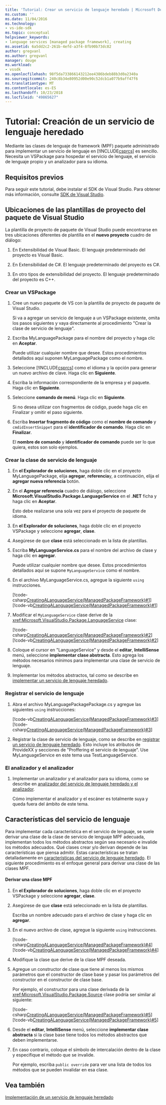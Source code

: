 ```yaml
---
title: 'Tutorial: Crear un servicio de lenguaje heredado | Microsoft Docs'
ms.custom: ''
ms.date: 11/04/2016
ms.technology:
- vs-ide-sdk
ms.topic: conceptual
helpviewer_keywords:
- language services [managed package framework], creating
ms.assetid: 6a5dd2c2-261b-4efd-a3f4-8fb90b73dc82
author: gregvanl
ms.author: gregvanl
manager: douge
ms.workload:
- vssdk
ms.openlocfilehash: 98f5da733866143212ee4386bdeb88b3d0a2340a
ms.sourcegitcommit: 240c8b34e80952d00e90c52dcb1a077b9aff47f6
ms.translationtype: MT
ms.contentlocale: es-ES
ms.lasthandoff: 10/23/2018
ms.locfileid: "49865627"
---
```

# <a name="walkthrough-creating-a-legacy-language-service"></a>Tutorial: Creación de un servicio de lenguaje heredado
Mediante las clases de lenguaje de framework (MPF) paquete administrado para implementar un servicio de lenguaje en [!INCLUDE[csprcs](../../data-tools/includes/csprcs_md.md)] es sencillo. Necesita un VSPackage para hospedar el servicio de lenguaje, el servicio de lenguaje propio y un analizador para su idioma.  
  
## <a name="prerequisites"></a>Requisitos previos  
 Para seguir este tutorial, debe instalar el SDK de Visual Studio. Para obtener más información, consulte [SDK de Visual Studio](../../extensibility/visual-studio-sdk.md).  
  
## <a name="locations-for-the-visual-studio-package-project-template"></a>Ubicaciones de las plantillas de proyecto del paquete de Visual Studio  
 La plantilla de proyecto de paquete de Visual Studio puede encontrarse en tres ubicaciones diferentes de plantilla en el **nuevo proyecto** cuadro de diálogo:  
  
1.  En Extensibilidad de Visual Basic. El lenguaje predeterminado del proyecto es Visual Basic.  
  
2.  En Extensibilidad de C#. El lenguaje predeterminado del proyecto es C#.  
  
3.  En otro tipos de extensibilidad del proyecto. El lenguaje predeterminado del proyecto es C++.  
  
### <a name="create-a-vspackage"></a>Crear un VSPackage  
  
1. Cree un nuevo paquete de VS con la plantilla de proyecto de paquete de Visual Studio.  
  
    Si va a agregar un servicio de lenguaje a un VSPackage existente, omita los pasos siguientes y vaya directamente al procedimiento "Crear la clase de servicio de lenguaje".  
  
2. Escriba MyLanguagePackage para el nombre del proyecto y haga clic en **Aceptar**.  
  
    Puede utilizar cualquier nombre que desee. Estos procedimientos detallados aquí suponen MyLanguagePackage como el nombre.  
  
3. Seleccione [!INCLUDE[csprcs](../../data-tools/includes/csprcs_md.md)] como el idioma y la opción para generar un nuevo archivo de clave. Haga clic en **Siguiente**.  
  
4. Escriba la información correspondiente de la empresa y el paquete. Haga clic en **Siguiente**.  
  
5. Seleccione **comando de menú**. Haga clic en **Siguiente**.  
  
    Si no desea utilizar con fragmentos de código, puede haga clic en Finalizar y omitir el paso siguiente.  
  
6. Escriba **Insertar fragmento de código** como el **nombre de comando** y `cmdidInsertSnippet` para el **identificador de comando**. Haga clic en **Finalizar**.  
  
    El **nombre de comando** y **identificador de comando** puede ser lo que quiera, estos son solo ejemplos.  
  
### <a name="create-the-language-service-class"></a>Crear la clase de servicio de lenguaje  
  
1.  En **el Explorador de soluciones**, haga doble clic en el proyecto MyLanguagePackage, elija **agregar**, **referencia**y, a continuación, elija el **agregar nueva referencia** botón.  
  
2.  En el **Agregar referencia** cuadro de diálogo, seleccione **Microsoft.VisualStudio.Package.LanguageService** en el **.NET** ficha y haga clic en **Aceptar**.  
  
     Esto debe realizarse una sola vez para el proyecto de paquete de idioma.  
  
3.  En **el Explorador de soluciones**, haga doble clic en el proyecto VSPackage y seleccione **agregar**, **clase**.  
  
4.  Asegúrese de que **clase** está seleccionado en la lista de plantillas.  
  
5.  Escriba **MyLanguageService.cs** para el nombre del archivo de clase y haga clic en **agregar**.  
  
     Puede utilizar cualquier nombre que desee. Estos procedimientos detallados aquí se supone `MyLanguageService` como el nombre.  
  
6.  En el archivo MyLanguageService.cs, agregue la siguiente `using` instrucciones.  
  
     [!code-csharp[CreatingALanguageService(ManagedPackageFramework)#1](../../extensibility/internals/codesnippet/CSharp/walkthrough-creating-a-legacy-language-service_1.cs)]
     [!code-vb[CreatingALanguageService(ManagedPackageFramework)#1](../../extensibility/internals/codesnippet/VisualBasic/walkthrough-creating-a-legacy-language-service_1.vb)]  
  
7.  Modificar el `MyLanguageService` clase derive de la <xref:Microsoft.VisualStudio.Package.LanguageService> clase:  
  
     [!code-csharp[CreatingALanguageService(ManagedPackageFramework)#2](../../extensibility/internals/codesnippet/CSharp/walkthrough-creating-a-legacy-language-service_2.cs)]
     [!code-vb[CreatingALanguageService(ManagedPackageFramework)#2](../../extensibility/internals/codesnippet/VisualBasic/walkthrough-creating-a-legacy-language-service_2.vb)]  
  
8.  Coloque el cursor en "LanguageService" y desde el **editar**, **IntelliSense** menú, seleccione **implementar clase abstracta**. Esto agrega los métodos necesarios mínimos para implementar una clase de servicio de lenguaje.  
  
9. Implementar los métodos abstractos, tal como se describe en [implementar un servicio de lenguaje heredado](../../extensibility/internals/implementing-a-legacy-language-service2.md).  
  
### <a name="register-the-language-service"></a>Registrar el servicio de lenguaje  
  
1.  Abra el archivo MyLanguagePackagePackage.cs y agregue las siguientes `using` instrucciones:  
  
     [!code-vb[CreatingALanguageService(ManagedPackageFramework)#3](../../extensibility/internals/codesnippet/VisualBasic/walkthrough-creating-a-legacy-language-service_3.vb)]
     [!code-csharp[CreatingALanguageService(ManagedPackageFramework)#3](../../extensibility/internals/codesnippet/CSharp/walkthrough-creating-a-legacy-language-service_3.cs)]  
  
2.  Registrar la clase de servicio de lenguaje, como se describe en [registrar un servicio de lenguaje heredado](../../extensibility/internals/registering-a-legacy-language-service1.md). Esto incluye los atributos de ProvideXX y secciones de "Proffering el servicio de lenguaje". Use MyLanguageService en este tema usa TestLanguageService.  
  
### <a name="the-parser-and-scanner"></a>El analizador y el analizador  
  
1.  Implementar un analizador y el analizador para su idioma, como se describe en [analizador del servicio de lenguaje heredado y el analizador](../../extensibility/internals/legacy-language-service-parser-and-scanner.md).  
  
     Cómo implementar el analizador y el escáner es totalmente suya y queda fuera del ámbito de este tema.  
  
## <a name="language-service-features"></a>Características del servicio de lenguaje  
 Para implementar cada característica en el servicio de lenguaje, se suele derivar una clase de la clase de servicio de lenguaje MPF adecuada, implementan todos los métodos abstractos según sea necesario e invalide los métodos adecuados. Qué clases crear y/o derivan depende de las características que piensa admitir. Estas características se tratan detalladamente en [características del servicio de lenguaje heredado](../../extensibility/internals/legacy-language-service-features1.md). El siguiente procedimiento es el enfoque general para derivar una clase de las clases MPF.  
  
#### <a name="deriving-from-an-mpf-class"></a>Derivar una clase MPF  
  
1.  En **el Explorador de soluciones**, haga doble clic en el proyecto VSPackage y seleccione **agregar**, **clase**.  
  
2.  Asegúrese de que **clase** está seleccionado en la lista de plantillas.  
  
     Escriba un nombre adecuado para el archivo de clase y haga clic en **agregar**.  
  
3.  En el nuevo archivo de clase, agregue la siguiente `using` instrucciones.  
  
     [!code-csharp[CreatingALanguageService(ManagedPackageFramework)#4](../../extensibility/internals/codesnippet/CSharp/walkthrough-creating-a-legacy-language-service_4.cs)]
     [!code-vb[CreatingALanguageService(ManagedPackageFramework)#4](../../extensibility/internals/codesnippet/VisualBasic/walkthrough-creating-a-legacy-language-service_4.vb)]  
  
4.  Modifique la clase que derive de la clase MPF deseada.  
  
5.  Agregue un constructor de clase que tiene al menos los mismos parámetros que el constructor de clase base y pasar los parámetros del constructor en el constructor de clase base.  
  
     Por ejemplo, el constructor para una clase derivada de la <xref:Microsoft.VisualStudio.Package.Source> clase podría ser similar al siguiente:  
  
     [!code-csharp[CreatingALanguageService(ManagedPackageFramework)#5](../../extensibility/internals/codesnippet/CSharp/walkthrough-creating-a-legacy-language-service_5.cs)]
     [!code-vb[CreatingALanguageService(ManagedPackageFramework)#5](../../extensibility/internals/codesnippet/VisualBasic/walkthrough-creating-a-legacy-language-service_5.vb)]  
  
6.  Desde el **editar**, **IntelliSense** menú, seleccione **implementar clase abstracta** si la clase base tiene todos los métodos abstractos que deben implementarse.  
  
7.  En caso contrario, coloque el símbolo de intercalación dentro de la clase y especifique el método que se invalide.  
  
     Por ejemplo, escriba `public override` para ver una lista de todos los métodos que se pueden invalidar en esa clase.  
  
## <a name="see-also"></a>Vea también  
 [Implementación de un servicio de lenguaje heredado](../../extensibility/internals/implementing-a-legacy-language-service1.md)